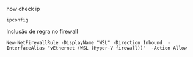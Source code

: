 how check ip

```console
ipconfig
```

Inclusão de regra no firewall
```console
New-NetFirewallRule -DisplayName "WSL" -Direction Inbound  -InterfaceAlias "vEthernet (WSL (Hyper-V firewall))"  -Action Allow
```

